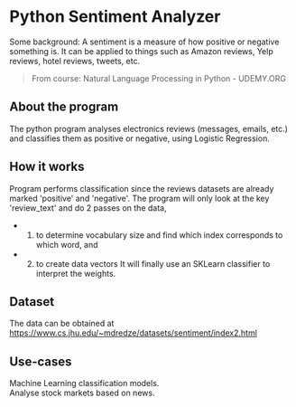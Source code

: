 # Python Sentiment Analyzer

Some background: A sentiment is a measure of how positive or negative something is. It can be applied to things such as
Amazon reviews, Yelp reviews, hotel reviews, tweets, etc.

> From course: Natural Language Processing in Python - UDEMY.ORG

## About the program
The python program analyses electronics reviews (messages, emails, etc.) and classifies them as positive or negative,
using Logistic Regression.

## How it works
Program performs classification since the reviews datasets are already marked 'positive' and 'negative'.
The program will only look at the key 'review_text' and do 2 passes on the data, 
* 1. to determine vocabulary size and find which index corresponds to which word, and 
* 2. to create data vectors
It will finally use an SKLearn classifier to interpret the weights.

## Dataset
The data can be obtained at https://www.cs.jhu.edu/~mdredze/datasets/sentiment/index2.html

## Use-cases
Machine Learning classification models.<br>
Analyse stock markets based on news.<br>
